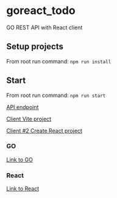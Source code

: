 # goreact_todo
GO REST API with React client

## Setup projects
From root run command: 
`npm run install`

## Start
From root run command: 
`npm run start`

[API endpoint](http://localhost:4000/)

[Client Vite project](http://localhost:5173/)

[Client #2 Create React project](http://localhost:3000/)

### GO
[Link to GO](https://go.dev/)

### React
[Link to React](https://reactjs.org/)